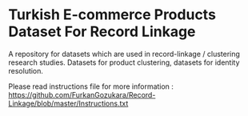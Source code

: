 # Turkish E-commerce Products Dataset For Record Linkage

A repository for datasets which are used in record-linkage / clustering research studies. Datasets for product clustering, datasets for identity resolution.

Please read instructions file for more information : https://github.com/FurkanGozukara/Record-Linkage/blob/master/Instructions.txt
